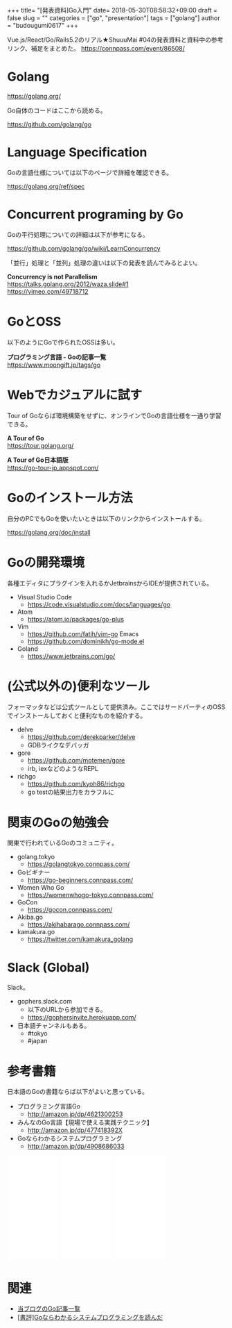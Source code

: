 +++
title= "[発表資料]Go入門"
date= 2018-05-30T08:58:32+09:00
draft = false
slug = ""
categories = ["go", "presentation"]
tags = ["golang"]
author = "budougumi0617"
+++

Vue.js/React/Go/Rails5.2のリアル★ShuuuMai #04の発表資料と資料中の参考リンク、補足をまとめた。
https://connpass.com/event/86508/

<script async class="speakerdeck-embed" data-id="e6fbf358f82c4894b0546f467abb2e9f" data-ratio="1.77777777777778" src="//speakerdeck.com/assets/embed.js"></script>

# Golang

https://golang.org/

Go自体のコードはここから読める。

https://github.com/golang/go

# Language Specification
Goの言語仕様については以下のページで詳細を確認できる。

https://golang.org/ref/spec

# Concurrent programing by Go
Goの平行処理についての詳細は以下が参考になる。

https://github.com/golang/go/wiki/LearnConcurrency

「並行」処理と「並列」処理の違いは以下の発表を読んでみるとよい。

**Concurrency is not Parallelism**  
https://talks.golang.org/2012/waza.slide#1  
https://vimeo.com/49718712

# GoとOSS
以下のようにGoで作られたOSSは多い。

**プログラミング言語 - Goの記事一覧**  
https://www.moongift.jp/tags/go

# Webでカジュアルに試す
Tour of Goならば環境構築をせずに、オンラインでGoの言語仕様を一通り学習できる。

**A Tour of Go**  
https://tour.golang.org/

**A Tour of Go日本語版**  
https://go-tour-jp.appspot.com/

# Goのインストール方法
自分のPCでもGoを使いたいときは以下のリンクからインストールする。

https://golang.org/doc/install

# Goの開発環境
各種エディタにプラグインを入れるかJetbrainsからIDEが提供されている。

- Visual Studio Code
  - https://code.visualstudio.com/docs/languages/go
- Atom
  - https://atom.io/packages/go-plus
- Vim
  - https://github.com/fatih/vim-go
Emacs
  - https://github.com/dominikh/go-mode.el
- Goland
  - https://www.jetbrains.com/go/

# (公式以外の)便利なツール
フォーマッタなどは公式ツールとして提供済み。ここではサードパーティのOSSでインストールしておくと便利なものを紹介する。

- delve
  - https://github.com/derekparker/delve
  - GDBライクなデバッガ
- gore
  - https://github.com/motemen/gore
  - irb, iexなどのようなREPL
- richgo
  - https://github.com/kyoh86/richgo
  - go testの結果出力をカラフルに

# 関東のGoの勉強会
関東で行われているGoのコミュニティ。

- golang.tokyo
  - https://golangtokyo.connpass.com/
- Goビギナー
  - https://go-beginners.connpass.com/
- Women Who Go
  - https://womenwhogo-tokyo.connpass.com/
- GoCon
  - https://gocon.connpass.com/
- Akiba.go
  - https://akihabarago.connpass.com/
- kamakura.go
  - https://twitter.com/kamakura_golang

# Slack (Global) 
Slack。

- gophers.slack.com
  - 以下のURLから参加できる。
  - https://gophersinvite.herokuapp.com/
- 日本語チャンネルもある。
  - #tokyo
  - #japan

# 参考書籍
日本語のGoの書籍ならば以下がよいと思っている。

- プログラミング言語Go
  - http://amazon.jp/dp/4621300253
- みんなのGo言語【現場で使える実践テクニック】
  - http://amazon.jp/dp/477418392X
- Goならわかるシステムプログラミング
  - http://amazon.jp/dp/4908686033

<iframe style="width:120px;height:240px;" marginwidth="0" marginheight="0" scrolling="no" frameborder="0" src="//rcm-fe.amazon-adsystem.com/e/cm?lt1=_blank&bc1=000000&IS2=1&bg1=FFFFFF&fc1=000000&lc1=0000FF&t=github.io-22&o=9&p=8&l=as4&m=amazon&f=ifr&ref=as_ss_li_til&asins=4621300253&linkId=60c659a7abb2c7dda3a8bda5b132808f"></iframe>
<iframe style="width:120px;height:240px;" marginwidth="0" marginheight="0" scrolling="no" frameborder="0" src="//rcm-fe.amazon-adsystem.com/e/cm?lt1=_blank&bc1=000000&IS2=1&bg1=FFFFFF&fc1=000000&lc1=0000FF&t=github.io-22&o=9&p=8&l=as4&m=amazon&f=ifr&ref=as_ss_li_til&asins=B01LMS7B1O&linkId=ba2078cb70074d6995f4778e3da04293"></iframe>
<iframe style="width:120px;height:240px;" marginwidth="0" marginheight="0" scrolling="no" frameborder="0" src="//rcm-fe.amazon-adsystem.com/e/cm?lt1=_blank&bc1=000000&IS2=1&bg1=FFFFFF&fc1=000000&lc1=0000FF&t=github.io-22&o=9&p=8&l=as4&m=amazon&f=ifr&ref=as_ss_li_til&asins=4908686033&linkId=ca1623768c07f1a972fcf9c6e0acd040"></iframe>




# 関連
- [当ブログのGo記事一覧](/categories/go/)
- [[書評]Goならわかるシステムプログラミングを読んだ](/2018/02/26/review-go-system-programming)

